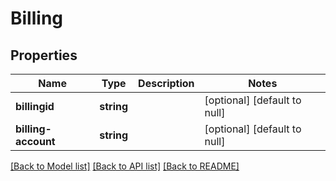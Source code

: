 # Billing

## Properties
Name | Type | Description | Notes
------------ | ------------- | ------------- | -------------
**billingid** | **string** |  | [optional] [default to null]
**billing-account** | **string** |  | [optional] [default to null]

[[Back to Model list]](../README.md#documentation-for-models) [[Back to API list]](../README.md#documentation-for-api-endpoints) [[Back to README]](../README.md)


